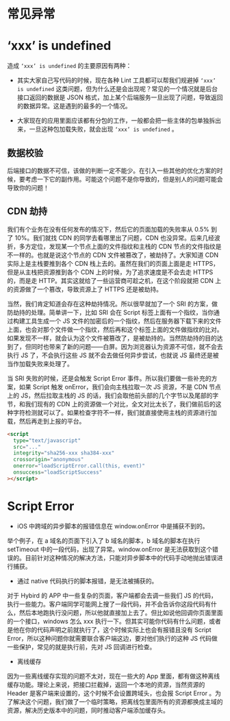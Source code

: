 # 常见异常

# ‘xxx’ is undefined

造成 `‘xxx’ is undefined` 的主要原因有两种：

- 其实大家自己写代码的时候，现在各种 Lint 工具都可以帮我们规避掉 `‘xxx’ is undefined` 这类问题，但为什么还是会出现呢？常见的一个情况就是后台接口返回的数据是 JSON 格式，加上某个后端服务一旦出现了问题，导致返回的数据异常。这是遇到的最多的一个情况。

- 大家现在的应用里面应该都有分包的工作，一般都会把一些主体的包单独拆出来，一旦这种包加载失败，就会出现 `‘xxx’ is undefined` 。

## 数据校验

后端接口的数据不可信，该做的判断一定不能少。在引入一些其他的优化方案的时候，要考虑一下它的副作用。可能这个问题不是你导致的，但是别人的问题可能会导致你的问题！

## CDN 劫持

我们有个业务在没有任何发布的情况下，然后它的页面加载的失败率从 0.5% 到了 10%。我们就找 CDN 的同学去看哪里出了问题，CDN 也没异常。后来几经波折，多方定位，发现某一个节点上面的文件指纹和主栈的 CDN 节点的文件指纹是不一样的。也就是说这个节点的 CDN 文件被篡改了，被劫持了。大家知道 CDN 实际上是主栈要推到各个 CDN 栈上去的。虽然在我们的页面上面是走 HTTPS，但是从主栈把资源推到各个 CDN 上的时候，为了追求速度是不会去走 HTTPS 的，而是走 HTTP。其实这就给了一些运营商可趁之机，在这个阶段就把 CDN 上的资源做了一个篡改，导致资源上了 HTTPS 还是被劫持。

当然，我们肯定知道会存在这种劫持情况。所以很早就加了一个 SRI 的方案，做防劫持的处理。简单讲一下，比如 SRI 会在 Script 标签上面有一个指纹，当你通过构建工具生成一个 JS 文件的加密后的一个指纹，然后在服务器下载下来的文件上面，也会对那个文件做一个指纹，然后再和这个标签上面的文件做指纹的比对。如果发现不一样，就会认为这个文件被篡改了，是被劫持的。当然防劫持的目的达到了，但同时也带来了新的问题——白屏。因为浏览器认为资源不可信，就不会去执行 JS 了，不会执行这些 JS 就不会去做任何异步尝试，也就说 JS 最终还是被当作加载失败来处理了。

当 SRI 失败的时候，还是会触发 Script Error 事件。所以我们要做一些补充的方案，如果 Script 触发 onError，我们会向主栈拉取一次 JS 资源，不是 CDN 节点上的 JS，然后拉取主栈的 JS 的话，我们会取他前头部的几个字节以及尾部的字节，和我们现有的 CDN 上的资源做一个对比，全文对比太长了，我们做前后的这种字符检测就可以了。如果检查字符不一样，我们就直接使用主栈的资源进行加载，然后再走到上报的平台。

```html
<script
  type="text/javascript"
  src="..."
  integrity="sha256-xxx sha384-xxx"
  crossorigin="anonymous"
  onerror="loadScriptError.call(this, event)"
  onsuccess="loadScriptSuccess"
></script>
```

# Script Error

- iOS 中跨域的异步脚本的报错信息在 window.onError 中是捕获不到的。

举个例子，在 a 域名的页面下引入了 b 域名的脚本，b 域名的脚本在执行 setTimeout 中的一段代码，出现了异常。window.onError 是无法获取到这个错误的。目前针对这种情况的解决方法，只能对异步脚本中的代码手动地抛出错误进行捕获。

- 通过 native 代码执行的脚本报错，是无法被捕获的。

对于 Hybird 的 APP 中一些复杂的页面，客户端都会去调一些我们 JS 的代码，执行一些能力。客户端同学可能网上搜了一段代码，并不会告诉你这段代码有什么，然后本地跑执行没问题，所以他就直接加上去了。但比如说他回调你页面里面的一个接口，windows 怎么 xxx 执行一下。但其实可能你代码有什么问题，或者是他在你的代码声明之前就执行了，这个时候实际上也会有报错且没有 Script Error，所以这种问题你就需要联合客户端这边，要对他们执行的这种 JS 代码做一些保护，常见的就是执行前，先对 JS 回调进行检查。

- 离线缓存

因为一些离线缓存实现的问题不太对，现在一些大的 App 里面，都有做这种离线缓存功能。理论上来说，把接口拦截掉，返回一个本地的资源，当然资源的 Header 是客户端来设置的，这个时候不会设置跨域头，也会报 Script Error 。为了解决这个问题，我们做了一个临时策略，把离线包里面所有的资源都换成主域的资源，解决历史版本中的问题，同时推动客户端添加缓存头。
